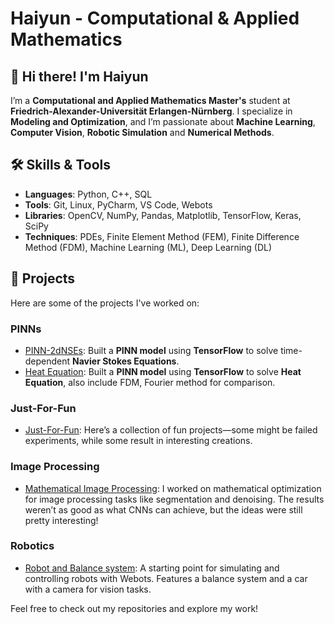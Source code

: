 # Haiyun - Computational & Applied Mathematics

## 👋 Hi there! I'm Haiyun

I’m a **Computational and Applied Mathematics Master's** student at **Friedrich-Alexander-Universität Erlangen-Nürnberg**. I specialize in **Modeling and Optimization**, and I’m passionate about **Machine Learning**, **Computer Vision**, **Robotic Simulation** and **Numerical Methods**.

## 🛠 Skills & Tools

- **Languages**: Python, C++, SQL  
- **Tools**: Git, Linux, PyCharm, VS Code, Webots  
- **Libraries**: OpenCV, NumPy, Pandas, Matplotlib, TensorFlow, Keras, SciPy  
- **Techniques**: PDEs, Finite Element Method (FEM), Finite Difference Method (FDM), Machine Learning (ML), Deep Learning (DL)

## 📂 Projects

Here are some of the projects I've worked on:

### **PINNs**  
- [PINN-2dNSEs](https://github.com/Haiyun314/PINN-2dNSEs): Built a **PINN model** using **TensorFlow** to solve time-dependent **Navier Stokes Equations**.  
- [Heat Equation](https://github.com/Haiyun314/intro-control-ml): Built a **PINN model** using **TensorFlow** to solve **Heat Equation**, also include FDM, Fourier method for comparison.  

### **Just-For-Fun**
- [Just-For-Fun](https://github.com/Haiyun314/Just_For_Fun): Here’s a collection of fun projects—some might be failed experiments, while some result in interesting creations.

### **Image Processing**  
- [Mathematical Image Processing](https://github.com/Haiyun314/Image_processing): I worked on mathematical optimization for image processing tasks like segmentation and denoising. The results weren’t as good as what CNNs can achieve, but the ideas were still pretty interesting!  

### **Robotics**
- [Robot and Balance system](https://github.com/Haiyun314/Robotics): A starting point for simulating and controlling robots with Webots. Features a balance system and a car with a camera for vision tasks.

Feel free to check out my repositories and explore my work!

